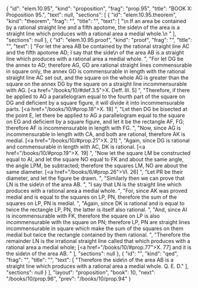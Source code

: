 {
  "id": "elem.10.95",
  "kind": "proposition",
  "frag": "prop.95",
  "title": "BOOK X: Proposition 95.",
  "text": null,
  "sections": [
    {
      "id": "elem.10.95.theorem",
      "kind": "theorem",
      "frag": "",
      "title": "",
      "text": [
        "\n       If an area be contained by a rational straight line and a fifth apotome, the <quote>side</quote>\n of the area is a straight line which produces with a rational area a medial whole.\n      "
      ],
      "sections": null
    },
    {
      "id": "elem.10.95.proof",
      "kind": "proof",
      "frag": "",
      "title": "",
      "text": [
        "For let the area AB be contained by the rational straight line AC and the fifth apotome AD; I say that the <quote>side</quote>\n of the area AB is a straight line which produces with a rational area a medial whole. ",
        "For let DG be the annex to AD; therefore AG, GD are rational straight lines commensurable in square only,  the annex GD is commensurable in length with the rational straight line AC set out, and the square on the whole AG is greater than the square on the annex DG by the square on a straight line incommensurable with AG. [<a href=\"/books/10/#def.3.5\">X. Deff. III. 5</a>] ",
        "Therefore, if there be applied to AG a parallelogram equal to the fourth part of the square on DG and deficient by a square figure, it will divide it into incommensurable parts. [<a href=\"/books/10/#prop.18\">X. 18</a>] ",
        "Let then DG be bisected at the point E, let there be applied to AG a parallelogram equal to the square on EG and deficient by a square figure, and let it be the rectangle AF, FG; therefore AF is incommensurable in length with FG. ",
        "Now, since AG is incommensurable in length with CA, and both are rational, therefore AK is medial. [<a href=\"/books/10/#prop.21\">X. 21</a>] ",
        "Again, since DG is rational and commensurable in length with AC, DK is rational. [<a href=\"/books/10/#prop.19\">X. 19</a>] ",
        "Now let the square LM be constructed equal to AI, and let the square NO equal to FK and about the same angle, the angle LPM, be subtracted; therefore the squares LM, NO are about the same diameter. [<a href=\"/books/6/#prop.26\">VI. 26</a>] ",
        "Let PR be their diameter, and let the figure be drawn. ",
        "Similarly then we can prove that LN is the <quote>side</quote>\n of the area AB. ",
        "I say that LN is the straight line which produces with a rational area a medial whole. ",
        "For, since AK was proved medial and is equal to the squares on LP, PN, therefore the sum of the squares on LP, PN is medial. ",
        "Again, since DK is rational and is equal to twice the rectangle LP, PN, the latter is itself also rational. ",
        "And, since AI is incommensurable with FK, therefore the square on LP is also incommensurable with the square on PN; therefore LP, PN are straight lines incommensurable in square which make the sum of the squares on them medial but twice the rectangle contained by them rational. ",
        "Therefore the remainder LN is the irrational straight line called that which produces with a rational area a medial whole; [<a href=\"/books/10/#prop.77\">X. 77</a>] and it is the <quote>side</quote>\n of the area AB. "
      ],
      "sections": null
    },
    {
      "id": "",
      "kind": "qed",
      "frag": "",
      "title": "",
      "text": [
        "Therefore the <quote>side</quote>\n of the area AB is a straight line which produces with a rational area a medial whole. Q. E. D."
      ],
      "sections": null
    }
  ],
  "layout": "proposition",
  "book": 10,
  "next": "/books/10/prop.96",
  "prev": "/books/10/prop.94"
}
